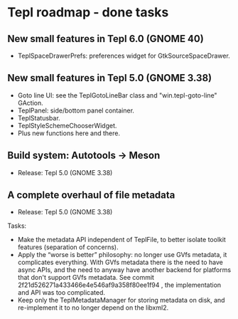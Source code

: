 Tepl roadmap - done tasks
=========================

New small features in Tepl 6.0 (GNOME 40)
-----------------------------------------

- TeplSpaceDrawerPrefs: preferences widget for GtkSourceSpaceDrawer.

New small features in Tepl 5.0 (GNOME 3.38)
-------------------------------------------

- Goto line UI: see the TeplGotoLineBar class and "win.tepl-goto-line" GAction.
- TeplPanel: side/bottom panel container.
- TeplStatusbar.
- TeplStyleSchemeChooserWidget.
- Plus new functions here and there.

Build system: Autotools -> Meson
--------------------------------

- Release: Tepl 5.0 (GNOME 3.38)

A complete overhaul of file metadata
------------------------------------

- Release: Tepl 5.0 (GNOME 3.38)

Tasks:
- Make the metadata API independent of TeplFile, to better isolate toolkit
  features (separation of concerns).
- Apply the “worse is better” philosophy: no longer use GVfs metadata, it
  complicates everything. With GVfs metadata there is the need to have async
  APIs, and the need to anyway have another backend for platforms that don't
  support GVfs metadata. See commit 2f21d526271a433466e4e546af9a358f80ee1f94 ,
  the implementation and API was too complicated.
- Keep only the TeplMetadataManager for storing metadata on disk, and
  re-implement it to no longer depend on the libxml2.
